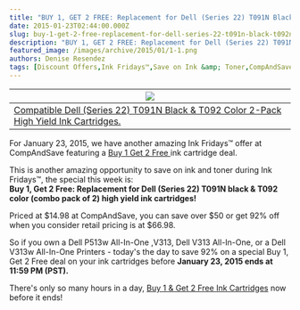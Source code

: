 ```yaml
---
title: "BUY 1, GET 2 FREE: Replacement for Dell (Series 22) T091N Black & T092N Color 2-Pack High Yield Ink Cartridges - Ink Fridays™"
date: 2015-01-23T02:44:00.000Z
slug: buy-1-get-2-free-replacement-for-dell-series-22-t091n-black-t092n-color-2-pack-high-yield-ink-cartridges-ink-fridays
description: "BUY 1, GET 2 FREE: Replacement for Dell (Series 22) T091N Black & T092N Color 2-Pack High Yield Ink Cartridges - Ink Fridays™"
featured_image: /images/archive/2015/01/1-1.png
authors: Denise Resendez
tags: [Discount Offers,Ink Fridays™,Save on Ink &amp; Toner,CompAndSave.com]
---
```


| [![](/blog/images/1.png)](/blog/images/1.png)                                                                                                                                 |
| ------------------------------------------------------------------------------------------------------------------------------------------------------------------------ |
| [Compatible Dell (Series 22) T091N Black & T092 Color 2-Pack High Yield Ink Cartridges. ](https://www.compandsave.com/dell/series-22-ink-cartridges/t091n-t092n-2-combo) |

For January 23, 2015, we have another amazing Ink Fridays™ offer at CompAndSave featuring a [Buy 1 Get 2 Free ](https://www.compandsave.com/ink-fridays)ink cartridge deal.

This is another amazing opportunity to save on ink and toner during Ink Fridays™, the special this week is:   
**Buy 1, Get 2 Free: Replacement for Dell (Series 22) T091N black & T092 color (combo pack of 2) high yield ink cartridges!**

Priced at $14.98 at CompAndSave, you can save over $50 or get 92% off when you consider retail pricing is at $66.98.

So if you own a Dell P513w All-In-One ,V313, Dell V313 All-In-One, or a Dell V313w All-In-One Printers - today's the day to save 92% on a special Buy 1, Get 2 Free deal on your ink cartridges before **January 23, 2015 ends at 11:59 PM (PST).** 

There's only so many hours in a day, [Buy 1 & Get 2 Free Ink Cartridges](https://www.compandsave.com/ink-fridays) now before it ends!